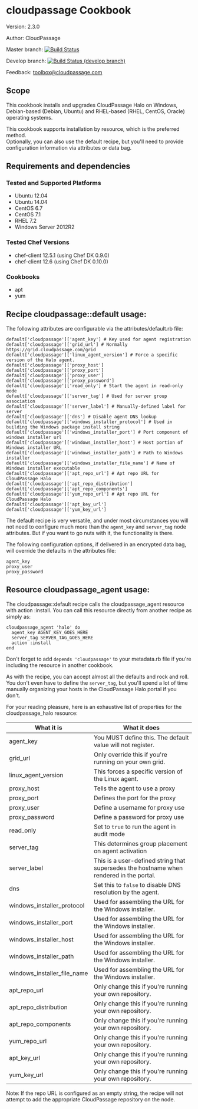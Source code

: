 # cloudpassage Cookbook

Version: 2.3.0

Author: CloudPassage

Master branch: [![Build Status](https://travis-ci.org/cloudpassage/cloudpassage-chef-cookbook.svg?branch=master)](https://travis-ci.org/cloudpassage/cloudpassage-chef-cookbook)

Develop branch: [![Build Status (develop branch)](https://travis-ci.org/cloudpassage/cloudpassage-chef-cookbook.svg?branch=develop)](https://travis-ci.org/cloudpassage/cloudpassage-chef-cookbook)

Feedback: toolbox@cloudpassage.com

## Scope

This cookbook installs and upgrades CloudPassage Halo on Windows, Debian-based
(Debian, Ubuntu) and RHEL-based (RHEL, CentOS, Oracle) operating systems.

This cookbook supports installation by resource, which is the preferred method.  
Optionally, you can also use the default recipe, but you'll need to provide configuration
information via attributes or data bag.

## Requirements and dependencies
### Tested and Supported Platforms

 - Ubuntu 12.04
 - Ubuntu 14.04
 - CentOS 6.7
 - CentOS 7.1
 - RHEL 7.2
 - Windows Server 2012R2

### Tested Chef Versions

 - chef-client 12.5.1 (using Chef DK 0.9.0)
 - chef-client 12.6 (using Chef DK 0.10.0)

### Cookbooks

 - apt
 - yum

## Recipe cloudpassage::default usage:

The following attributes are configurable via the attributes/default.rb file:

    default['cloudpassage']['agent_key'] # Key used for agent registration
    default['cloudpassage']['grid_url'] # Normally https://grid.cloudpassage.com/grid
    default['cloudpassage']['linux_agent_version'] # Force a specific version of the Halo agent.
    default['cloudpassage']['proxy_host']
    default['cloudpassage']['proxy_port']
    default['cloudpassage']['proxy_user']
    default['cloudpassage']['proxy_password']
    default['cloudpassage']['read_only'] # Start the agent in read-only mode
    default['cloudpassage']['server_tag'] # Used for server group association
    default['cloudpassage']['server_label'] # Manually-defined label for server
    default['cloudpassage']['dns'] # Disable agent DNS lookup
    default['cloudpassage']['windows_installer_protocol'] # Used in building the Windows package install string
    default['cloudpassage']['windows_installer_port'] # Port component of windows installer url
    default['cloudpassage']['windows_installer_host'] # Host portion of Windows installer URL
    default['cloudpassage']['windows_installer_path'] # Path to Windows installer
    default['cloudpassage']['windows_installer_file_name'] # Name of Windows installer executable
    default['cloudpassage']['apt_repo_url'] # Apt repo URL for CloudPassage Halo
    default['cloudpassage']['apt_repo_distribution']
    default['cloudpassage']['apt_repo_components']
    default['cloudpassage']['yum_repo_url'] # Apt repo URL for CloudPassage Halo
    default['cloudpassage']['apt_key_url']
    default['cloudpassage']['yum_key_url']

The default recipe is very versatile, and under most circumstances you will not
need to configure much more than the ```agent_key``` and ```server_tag``` node
attributes.  But if you want to go nuts with it, the functionality is there.



The following configuration options, if delivered in an encrypted data bag, will
override the defaults in the attributes file:

    agent_key
    proxy_user
    proxy_password

## Resource cloudpassage_agent usage:

The cloudpassage::default recipe calls the cloudpassage_agent resource with
action :install.  You can call this resource directly from another recipe
as simply as:

    cloudpassage_agent 'halo' do
      agent_key AGENT_KEY_GOES_HERE
      server_tag SERVER_TAG_GOES_HERE
      action :install
    end

Don't forget to add ```depends 'cloudpassage'``` to your metadata.rb file if
you're including the resource in another cookbook.

As with the recipe, you can accept almost all the defaults and rock and roll.  
You don't even have to define the ```server_tag```, but you'll spend a lot of
time manually organizing your hosts in the CloudPassage Halo portal if you
don't.

For your reading pleasure, here is an exhaustive list of properties for the
cloudpassage_halo resource:


| What it is                  | What it does                                                                            |
|-----------------------------|-----------------------------------------------------------------------------------------|
| agent_key                   | You MUST define this.  The default value will not register.                             |
| grid_url                    | Only override this if you're running on your own grid.                                  |
| linux_agent_version         | This forces a specific version of the Linux agent.                                      |
| proxy_host                  | Tells the agent to use a proxy                                                          |
| proxy_port                  | Defines the port for the proxy                                                          |
| proxy_user                  | Define a username for proxy use                                                         |
| proxy_password              | Define a password for proxy use                                                         |
| read_only                   | Set to ```true``` to run the agent in audit mode                                        |
| server_tag                  | This determines group placement on agent activation                                     |
| server_label                | This is a user-defined string that supersedes the hostname when rendered in the portal. |
| dns                         | Set this to ```false``` to disable DNS resolution by the agent.                         |
| windows_installer_protocol  | Used for assembling the URL for the Windows installer.                                  |
| windows_installer_port      | Used for assembling the URL for the Windows installer.                                  |
| windows_installer_host      | Used for assembling the URL for the Windows installer.                                  |
| windows_installer_path      | Used for assembling the URL for the Windows installer.                                  |
| windows_installer_file_name | Used for assembling the URL for the Windows installer.                                  |
| apt_repo_url                | Only change this if you're running your own repository.                                 |
| apt_repo_distribution       | Only change this if you're running your own repository.                                 |
| apt_repo_components         | Only change this if you're running your own repository.                                 |
| yum_repo_url                | Only change this if you're running your own repository.                                 |
| apt_key_url                 | Only change this if you're running your own repository.                                 |
| yum_key_url                 | Only change this if you're running your own repository.                                 |




Note: If the repo URL is configured as an empty string, the recipe will not
attempt to add the appropriate CloudPassage repository on the node.
